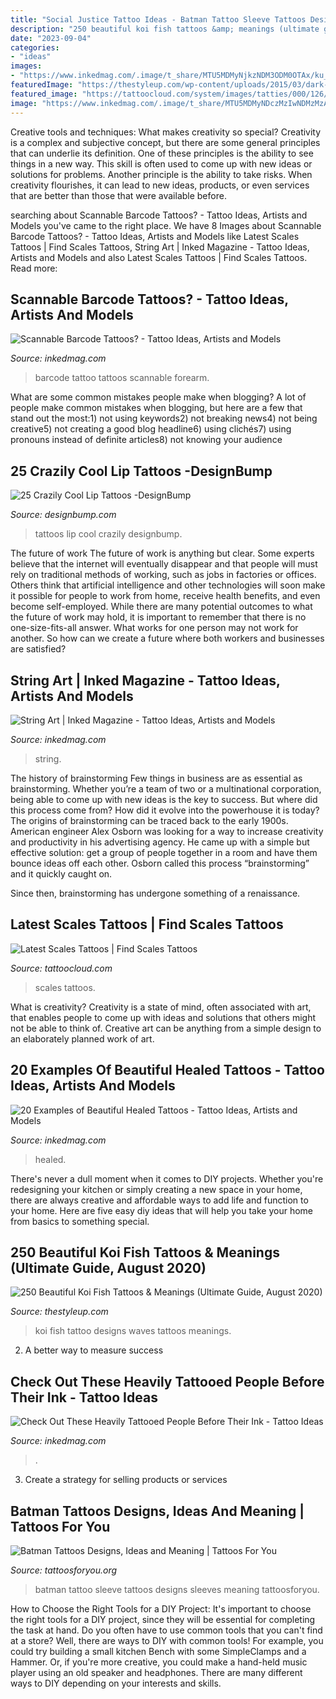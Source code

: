 ```yaml
---
title: "Social Justice Tattoo Ideas - Batman Tattoo Sleeve Tattoos Designs Sleeves Meaning Tattoosforyou"
description: "250 beautiful koi fish tattoos &amp; meanings (ultimate guide, august 2020)"
date: "2023-09-04"
categories:
- "ideas"
images:
- "https://www.inkedmag.com/.image/t_share/MTU5MDMyNjkzNDM3ODM0OTAx/ku_ox.png"
featuredImage: "https://thestyleup.com/wp-content/uploads/2015/03/dark-koi-fish-with-white-waves.jpg"
featured_image: "https://tattoocloud.com/system/images/tatties/000/126/835/web/33692A45-1289-48A6-8219-70AE3647081D.jpg?1578320108"
image: "https://www.inkedmag.com/.image/t_share/MTU5MDMyNDczMzIwNDMzMzAx/big-barcode-tattoo-on-forearm.png"
---
```



Creative tools and techniques: What makes creativity so special?
Creativity is a complex and subjective concept, but there are some general principles that can underlie its definition. One of these principles is the ability to see things in a new way. This skill is often used to come up with new ideas or solutions for problems. Another principle is the ability to take risks. When creativity flourishes, it can lead to new ideas, products, or even services that are better than those that were available before.

	

		
searching about Scannable Barcode Tattoos? - Tattoo Ideas, Artists and Models you've came to the right place. We have 8 Images about Scannable Barcode Tattoos? - Tattoo Ideas, Artists and Models like Latest Scales Tattoos | Find Scales Tattoos, String Art | Inked Magazine - Tattoo Ideas, Artists and Models and also Latest Scales Tattoos | Find Scales Tattoos. Read more:
		
    
## Scannable Barcode Tattoos? - Tattoo Ideas, Artists And Models

<img loading=lazy src="https://www.inkedmag.com/.image/t_share/MTU5MDMyNDczMzIwNDMzMzAx/big-barcode-tattoo-on-forearm.png" onerror="this.onerror=null;this.src='https://tse2.mm.bing.net/th?id=OIP.dZACGV_yR6Z8Cfz-y-_geAHaHd&amp;pid=15.1';" alt="Scannable Barcode Tattoos? - Tattoo Ideas, Artists and Models">

_Source: inkedmag.com_

>barcode tattoo tattoos scannable forearm. 

	

What are some common mistakes people make when blogging?
A lot of people make common mistakes when blogging, but here are a few that stand out the most:1) not using keywords2) not breaking news4) not being creative5) not creating a good blog headline6) using clichés7) using pronouns instead of definite articles8) not knowing your audience

    
## 25 Crazily Cool Lip Tattoos -DesignBump

<img loading=lazy src="https://cdn.designbump.com/wp-content/uploads/2015/12/25-Lip-Tattoos-inspiration-4.jpg" onerror="this.onerror=null;this.src='https://tse3.mm.bing.net/th?id=OIP.e-6edIyRUZ20Sq48BvmELQHaJ6&amp;pid=15.1';" alt="25 Crazily Cool Lip Tattoos -DesignBump">

_Source: designbump.com_

>tattoos lip cool crazily designbump. 

	

The future of work
The future of work is anything but clear. Some experts believe that the internet will eventually disappear and that people will must rely on traditional methods of working, such as jobs in factories or offices. Others think that artificial intelligence and other technologies will soon make it possible for people to work from home, receive health benefits, and even become self-employed. While there are many potential outcomes to what the future of work may hold, it is important to remember that there is no one-size-fits-all answer. What works for one person may not work for another. So how can we create a future where both workers and businesses are satisfied?

    
## String Art | Inked Magazine - Tattoo Ideas, Artists And Models

<img loading=lazy src="https://www.inkedmag.com/.image/t_share/MTU5MDMyNjkzNDM3ODM0OTAx/ku_ox.png" onerror="this.onerror=null;this.src='https://tse1.mm.bing.net/th?id=OIP.GIxoVEsHg_wKUo-rsDWeLgHaHg&amp;pid=15.1';" alt="String Art | Inked Magazine - Tattoo Ideas, Artists and Models">

_Source: inkedmag.com_

>string. 

	

The history of brainstorming
Few things in business are as essential as brainstorming. Whether you’re a team of two or a multinational corporation, being able to come up with new ideas is the key to success. But where did this process come from? How did it evolve into the powerhouse it is today?
The origins of brainstorming can be traced back to the early 1900s. American engineer Alex Osborn was looking for a way to increase creativity and productivity in his advertising agency. He came up with a simple but effective solution: get a group of people together in a room and have them bounce ideas off each other. Osborn called this process “brainstorming” and it quickly caught on.

Since then, brainstorming has undergone something of a renaissance.

    
## Latest Scales Tattoos | Find Scales Tattoos

<img loading=lazy src="https://tattoocloud.com/system/images/tatties/000/126/835/web/33692A45-1289-48A6-8219-70AE3647081D.jpg?1578320108" onerror="this.onerror=null;this.src='https://tse4.mm.bing.net/th?id=OIP.LzuyusF1EA4MYx9-KjGiKQHaJ4&amp;pid=15.1';" alt="Latest Scales Tattoos | Find Scales Tattoos">

_Source: tattoocloud.com_

>scales tattoos. 

	

What is creativity?
Creativity is a state of mind, often associated with art, that enables people to come up with ideas and solutions that others might not be able to think of. Creative art can be anything from a simple design to an elaborately planned work of art.

    
## 20 Examples Of Beautiful Healed Tattoos - Tattoo Ideas, Artists And Models

<img loading=lazy src="https://www.inkedmag.com/.image/t_share/MTY4MTg2ODI5OTY1Njk4NDMy/healed-tattoos-fb.jpg" onerror="this.onerror=null;this.src='https://tse2.mm.bing.net/th?id=OIP.ZbU65a4lU0k1mGl9EnJFkAHaD4&amp;pid=15.1';" alt="20 Examples of Beautiful Healed Tattoos - Tattoo Ideas, Artists and Models">

_Source: inkedmag.com_

>healed. 

	

There's never a dull moment when it comes to DIY projects. Whether you're redesigning your kitchen or simply creating a new space in your home, there are always creative and affordable ways to add life and function to your home. Here are five easy diy ideas that will help you take your home from basics to something special.

    
## 250 Beautiful Koi Fish Tattoos &amp; Meanings (Ultimate Guide, August 2020)

<img loading=lazy src="https://thestyleup.com/wp-content/uploads/2015/03/dark-koi-fish-with-white-waves.jpg" onerror="this.onerror=null;this.src='https://tse2.mm.bing.net/th?id=OIP.CKV_IEXKov_nHrQYExscKwHaLx&amp;pid=15.1';" alt="250 Beautiful Koi Fish Tattoos &amp; Meanings (Ultimate Guide, August 2020)">

_Source: thestyleup.com_

>koi fish tattoo designs waves tattoos meanings. 

	

2. A better way to measure success

    
## Check Out These Heavily Tattooed People Before Their Ink - Tattoo Ideas

<img loading=lazy src="https://www.inkedmag.com/.image/t_share/MTYyMzIxMjQyMjUzMjQwMjIx/screen-shot-2019-02-28-at-103527-am.png" onerror="this.onerror=null;this.src='https://tse1.mm.bing.net/th?id=OIP.Pzt2j34XS-bLIu6DIoWubwHaHC&amp;pid=15.1';" alt="Check Out These Heavily Tattooed People Before Their Ink - Tattoo Ideas">

_Source: inkedmag.com_

>. 

	

3. Create a strategy for selling products or services 

    
## Batman Tattoos Designs, Ideas And Meaning | Tattoos For You

<img loading=lazy src="http://www.tattoosforyou.org/wp-content/uploads/2013/10/Batman-Sleeve-Tattoo.jpg" onerror="this.onerror=null;this.src='https://tse4.mm.bing.net/th?id=OIP.AwbRFW4RFky7oTc-yKFvnQHaJ4&amp;pid=15.1';" alt="Batman Tattoos Designs, Ideas and Meaning | Tattoos For You">

_Source: tattoosforyou.org_

>batman tattoo sleeve tattoos designs sleeves meaning tattoosforyou. 

	

How to Choose the Right Tools for a DIY Project: It's important to choose the right tools for a DIY project, since they will be essential for completing the task at hand.
Do you often have to use common tools that you can't find at a store? Well, there are ways to DIY with common tools! For example, you could try building a small kitchen Bench with some SimpleClamps and a Hammer. Or, if you're more creative, you could make a hand-held music player using an old speaker and headphones. There are many different ways to DIY depending on your interests and skills.

